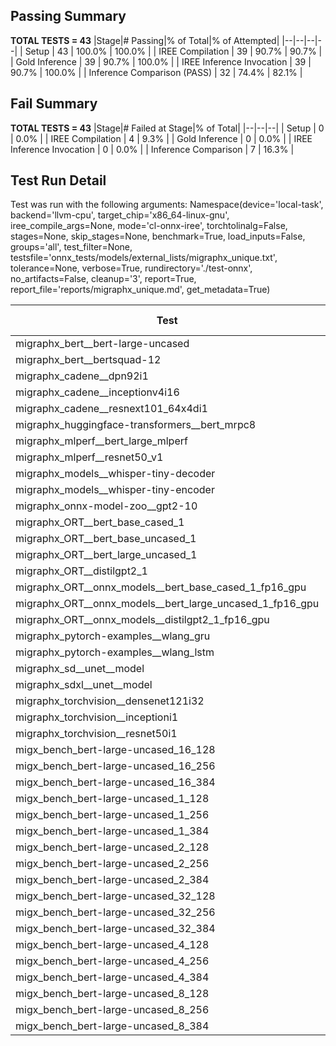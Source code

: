## Passing Summary

**TOTAL TESTS = 43**
|Stage|# Passing|% of Total|% of Attempted|
|--|--|--|--|
| Setup | 43 | 100.0% | 100.0% |
| IREE Compilation | 39 | 90.7% | 90.7% |
| Gold Inference | 39 | 90.7% | 100.0% |
| IREE Inference Invocation | 39 | 90.7% | 100.0% |
| Inference Comparison (PASS) | 32 | 74.4% | 82.1% |
## Fail Summary

**TOTAL TESTS = 43**
|Stage|# Failed at Stage|% of Total|
|--|--|--|
| Setup | 0 | 0.0% |
| IREE Compilation | 4 | 9.3% |
| Gold Inference | 0 | 0.0% |
| IREE Inference Invocation | 0 | 0.0% |
| Inference Comparison | 7 | 16.3% |
## Test Run Detail
Test was run with the following arguments:
Namespace(device='local-task', backend='llvm-cpu', target_chip='x86_64-linux-gnu', iree_compile_args=None, mode='cl-onnx-iree', torchtolinalg=False, stages=None, skip_stages=None, benchmark=True, load_inputs=False, groups='all', test_filter=None, testsfile='onnx_tests/models/external_lists/migraphx_unique.txt', tolerance=None, verbose=True, rundirectory='./test-onnx', no_artifacts=False, cleanup='3', report=True, report_file='reports/migraphx_unique.md', get_metadata=True)

| Test | Exit Status | Mean Benchmark Time (ms) | Notes |
|--|--|--|--|
| migraphx_bert__bert-large-uncased | PASS | 476.0208707302809 | |
| migraphx_bert__bertsquad-12 | compilation | None | |
| migraphx_cadene__dpn92i1 | PASS | 165.23422331859666 | |
| migraphx_cadene__inceptionv4i16 | PASS | 5875.196913878123 | |
| migraphx_cadene__resnext101_64x4di1 | PASS | 328.5535412530104 | |
| migraphx_huggingface-transformers__bert_mrpc8 | PASS | 403.04379475613433 | |
| migraphx_mlperf__bert_large_mlperf | Numerics | 426.30732245743275 | |
| migraphx_mlperf__resnet50_v1 | PASS | 102.58668412764865 | |
| migraphx_models__whisper-tiny-decoder | PASS | 32.02287948718576 | |
| migraphx_models__whisper-tiny-encoder | Numerics | 180.71726254291002 | |
| migraphx_onnx-model-zoo__gpt2-10 | compilation | None | |
| migraphx_ORT__bert_base_cased_1 | PASS | 90.44844728140602 | |
| migraphx_ORT__bert_base_uncased_1 | PASS | 89.00980837643147 | |
| migraphx_ORT__bert_large_uncased_1 | PASS | 249.23173462351164 | |
| migraphx_ORT__distilgpt2_1 | PASS | 37.050433174678766 | |
| migraphx_ORT__onnx_models__bert_base_cased_1_fp16_gpu | Numerics | 85.33106599416998 | |
| migraphx_ORT__onnx_models__bert_large_uncased_1_fp16_gpu | Numerics | 258.9222484578689 | |
| migraphx_ORT__onnx_models__distilgpt2_1_fp16_gpu | Numerics | 95.77869102358818 | |
| migraphx_pytorch-examples__wlang_gru | PASS | 81.23075486057334 | |
| migraphx_pytorch-examples__wlang_lstm | PASS | 21.779548182773095 | |
| migraphx_sd__unet__model | import_model | None | |
| migraphx_sdxl__unet__model | import_model | None | |
| migraphx_torchvision__densenet121i32 | PASS | 1597.9283762474854 | |
| migraphx_torchvision__inceptioni1 | PASS | 189.66110702604055 | |
| migraphx_torchvision__resnet50i1 | PASS | 83.63728085532784 | |
| migx_bench_bert-large-uncased_16_128 | PASS | 1535.1889555652936 | |
| migx_bench_bert-large-uncased_16_256 | PASS | 3042.1696516374745 | |
| migx_bench_bert-large-uncased_16_384 | Numerics | 4998.014735678831 | |
| migx_bench_bert-large-uncased_1_128 | PASS | 149.95559056599933 | |
| migx_bench_bert-large-uncased_1_256 | PASS | 343.08741614222527 | |
| migx_bench_bert-large-uncased_1_384 | PASS | 385.3375905503829 | |
| migx_bench_bert-large-uncased_2_128 | PASS | 236.63645320468478 | |
| migx_bench_bert-large-uncased_2_256 | PASS | 447.40539727111656 | |
| migx_bench_bert-large-uncased_2_384 | PASS | 663.1516615549723 | |
| migx_bench_bert-large-uncased_32_128 | PASS | 2953.605235864719 | |
| migx_bench_bert-large-uncased_32_256 | PASS | 5773.375529795885 | |
| migx_bench_bert-large-uncased_32_384 | Numerics | 8987.558469176292 | |
| migx_bench_bert-large-uncased_4_128 | PASS | 434.43213527401286 | |
| migx_bench_bert-large-uncased_4_256 | PASS | 817.693293094635 | |
| migx_bench_bert-large-uncased_4_384 | PASS | 1238.8075875739255 | |
| migx_bench_bert-large-uncased_8_128 | PASS | 736.9976279636224 | |
| migx_bench_bert-large-uncased_8_256 | PASS | 1528.349731117487 | |
| migx_bench_bert-large-uncased_8_384 | PASS | 2467.019452402989 | |
